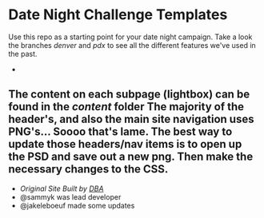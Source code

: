 Date Night Challenge Templates
===

Use this repo as a starting point for your date night campaign. Take a look the branches *denver* and *pdx* to see all the different features we've used in the past.


-
The content on each subpage (lightbox) can be found in the _content_ folder
The majority of the header's, and also the main site navigation uses PNG's... Soooo that's lame. The best way to update those headers/nav items is to open up the PSD and save out a new png. Then make the necessary changes to the CSS.
-

- _Original Site Built by [DBA](http://dbaworldwide.com)_
- @sammyk was lead developer
- @jakeleboeuf made some updates
